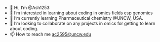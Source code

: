 - 👋 Hi, I’m @Ash1253
- 👀 I’m interested in learning about coding in omics fields esp genomics
- 🌱 I’m currently learning Pharmaceutical chemistry @UNCW, USA.
- 💞️ I’m looking to collaborate on any projects in omics for getting to learn about coding.
- 📫 How to reach me ac2595@uncw.edu

<!---
Ash1253/Ash1253 is a ✨ special ✨ repository because its `README.md` (this file) appears on your GitHub profile.
You can click the Preview link to take a look at your changes.
--->
